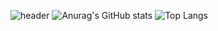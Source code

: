 ![header](https://capsule-render.vercel.app/api?type=waving&color=gradient&height=300&section=header&text=SuJin%20Oh&fontSize=70) 
![Anurag's GitHub stats](https://github-readme-stats.vercel.app/api?username=osjkate&show_icons=true&theme=radical)
![Top Langs](https://github-readme-stats.vercel.app/api/top-langs/?username=osjkate&layout=compact&theme=radical)

<!--
**osjkate/osjkate** is a ✨ _special_ ✨ repository because its `README.md` (this file) appears on your GitHub profile.

Here are some ideas to get you started:

- 🔭 I’m currently working on ...
- 🌱 I’m currently learning ...
- 👯 I’m looking to collaborate on ...
- 🤔 I’m looking for help with ...
- 💬 Ask me about ...
- 📫 How to reach me: ...
- 😄 Pronouns: ...
- ⚡ Fun fact: ...
-->
